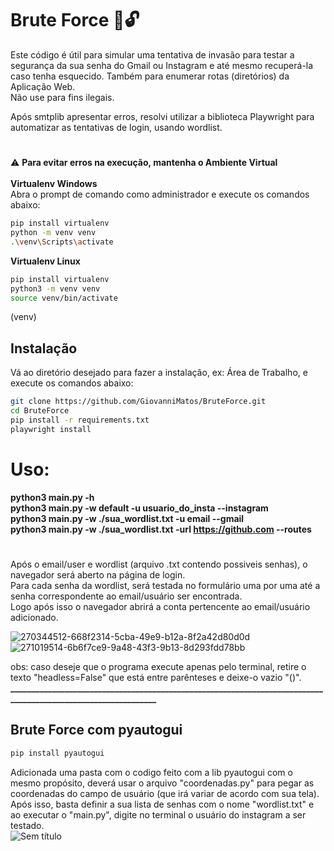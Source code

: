 # Brute Force 📧🔓

Este código é útil para simular uma tentativa de invasão para testar a segurança da sua senha do Gmail ou Instagram e até mesmo recuperá-la caso tenha esquecido. Também para enumerar rotas (diretórios) da Aplicação Web.<br>
Não use para fins ilegais.

Após smtplib apresentar erros, resolvi utilizar a biblioteca Playwright para automatizar as tentativas de login, usando wordlist.
#
⚠️ <b>Para evitar erros na execução, mantenha o Ambiente Virtual</b><br><br>
<b>Virtualenv Windows</b><br>
Abra o prompt de comando como administrador e execute os comandos abaixo:<br>
```bash
pip install virtualenv
python -m venv venv
.\venv\Scripts\activate
```
<b>Virtualenv Linux</b><br>
```bash
pip install virtualenv
python3 -m venv venv
source venv/bin/activate
```
(venv)
## Instalação
Vá ao diretório desejado para fazer a instalação, ex: Área de Trabalho, e execute os comandos abaixo:<br>

```bash
git clone https://github.com/GiovanniMatos/BruteForce.git
cd BruteForce
pip install -r requirements.txt
playwright install
```
# Uso: 
<b>python3 main.py -h</b><br>
<b>python3 main.py -w default -u usuario_do_insta --instagram</b><br>
<b>python3 main.py -w ./sua_wordlist.txt -u email --gmail</b><br>
<b>python3 main.py -w ./sua_wordlist.txt -url https://github.com --routes</b>
#
Após o email/user e wordlist (arquivo .txt contendo possiveis senhas), o navegador será aberto na página de login. <br>
Para cada senha da wordlist, será testada no formulário uma por uma até a senha correspondente ao email/usuário ser encontrada.<br> 
Logo após isso o navegador abrirá a conta pertencente ao email/usuário adicionado.

![270344512-668f2314-5cba-49e9-b12a-8f2a42d80d0d](https://github.com/GiovanniMatos/BruteForce/assets/99231397/83c24574-8fdd-42ba-99c4-a5fc2d1b84b1)
![271019514-6b6f7ce9-9a48-43f3-9b13-8d293fdd78bb](https://github.com/GiovanniMatos/BruteForce/assets/99231397/44e052a4-6e69-4b14-a5a5-e28bac41a2cd)

obs: caso deseje que o programa execute apenas pelo terminal, retire o texto "headless=False" que está entre parênteses e deixe-o vazio "()".<br>
<b>______________________________________________________________________________________________________________</b>

## Brute Force com pyautogui
```bash
pip install pyautogui
```
Adicionada uma pasta com o codigo feito com a lib pyautogui com o mesmo propósito, deverá usar o arquivo "coordenadas.py" para pegar as coordenadas do campo de usuário (que irá variar de acordo com sua tela).
Após isso, basta definir a sua lista de senhas com o nome "wordlist.txt" e ao executar o "main.py", digite no terminal o usuário do instagram a ser testado.<br>
![Sem título](https://github.com/GiovanniMatos/BruteForce/assets/64111507/ef156dd4-2859-4e8c-ada4-29d1982378a5)
